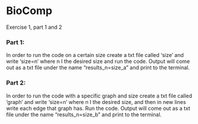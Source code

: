 # BioComp
Exercise 1, part 1 and 2

### Part 1:
In order to run the code on a certain size create a txt file called ‘size’ and write ‘size=n’ where n I the desired size and run the code. 
Output will come out as a txt file under the name “results_n=size_a” and print to the terminal.


### Part 2:
In order to run the code with a specific graph and size create a txt file called ‘graph’ and write ‘size=n’ where n I the desired size, and then in new lines write each edge that graph has. Run the code. 
Output will come out as a txt file under the name “results_n=size_b” and print to the terminal.
